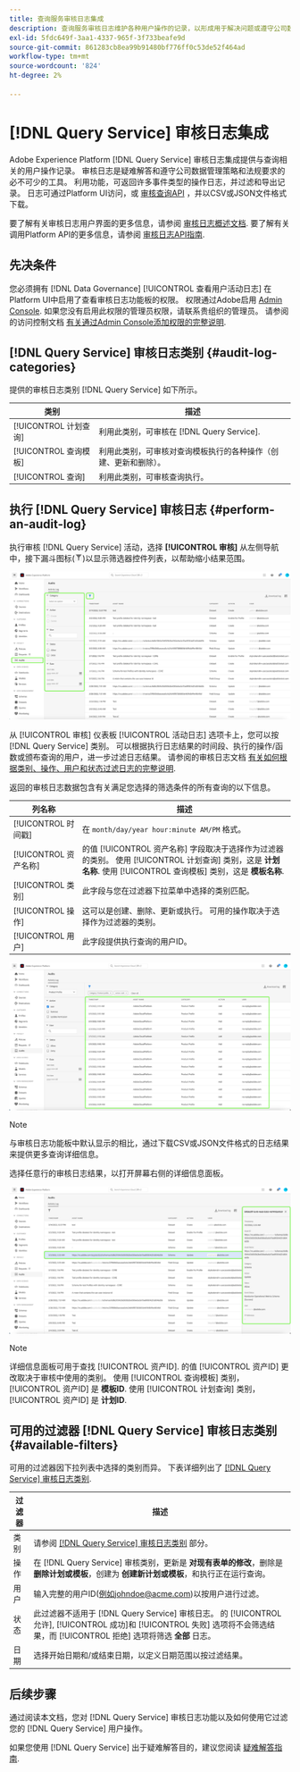 ```yaml
---
title: 查询服务审核日志集成
description: 查询服务审核日志维护各种用户操作的记录，以形成用于解决问题或遵守公司数据管理策略和法规要求的审核跟踪。 本教程概述了特定于查询服务的审核日志功能。
exl-id: 5fdc649f-3aa1-4337-965f-3f733beafe9d
source-git-commit: 861283cb8ea99b91480bf776ff0c53de52f464ad
workflow-type: tm+mt
source-wordcount: '824'
ht-degree: 2%

---
```


# [!DNL Query Service] 审核日志集成

Adobe Experience Platform [!DNL Query Service] 审核日志集成提供与查询相关的用户操作记录。 审核日志是疑难解答和遵守公司数据管理策略和法规要求的必不可少的工具。 利用功能，可返回许多事件类型的操作日志，并过滤和导出记录。 日志可通过Platform UI访问，或 [审核查询API](https://www.adobe.io/experience-platform-apis/references/audit-query/) ，并以CSV或JSON文件格式下载。

要了解有关审核日志用户界面的更多信息，请参阅 [审核日志概述文档](../../landing/governance-privacy-security/audit-logs/overview.md). 要了解有关调用Platform API的更多信息，请参阅 [审核日志API指南](../../landing/api-guide.md).

## 先决条件

您必须拥有 [!DNL Data Governance] [!UICONTROL 查看用户活动日志] 在Platform UI中启用了查看审核日志功能板的权限。 权限通过Adobe启用 [Admin Console](https://adminconsole.adobe.com/). 如果您没有启用此权限的管理员权限，请联系贵组织的管理员。 请参阅的访问控制文档 [有关通过Admin Console添加权限的完整说明](../../access-control/home.md).

## [!DNL Query Service] 审核日志类别 {#audit-log-categories}

提供的审核日志类别 [!DNL Query Service] 如下所示。

| 类别 | 描述 |
|---|---|
| [!UICONTROL 计划查询] | 利用此类别，可审核在 [!DNL Query Service]. |
| [!UICONTROL 查询模板] | 利用此类别，可审核对查询模板执行的各种操作（创建、更新和删除）。 |
| [!UICONTROL 查询] | 利用此类别，可审核查询执行。 |

## 执行 [!DNL Query Service] 审核日志 {#perform-an-audit-log}

执行审核 [!DNL Query Service] 活动，选择 **[!UICONTROL 审核]** 从左侧导航中，接下漏斗图标(![过滤器图标。](../images/audit-log/filter.png))以显示筛选器控件列表，以帮助缩小结果范围。

![Platform UI审核日志功能板左侧导航中带有“审核”，过滤器控件突出显示。](../images/audit-log/filter-controls.png)

从 [!UICONTROL 审核] 仪表板 [!UICONTROL 活动日志] 选项卡上，您可以按 [!DNL Query Service] 类别。 可以根据执行日志结果的时间段、执行的操作/函数或颁布查询的用户，进一步过滤日志结果。 请参阅的审核日志文档 [有关如何根据类别、操作、用户和状态过滤日志的完整说明](../../landing/governance-privacy-security/audit-logs/overview.md#managing-audit-logs-in-the-ui).

返回的审核日志数据包含有关满足您选择的筛选条件的所有查询的以下信息。

| 列名称 | 描述 |
|---|---|
| [!UICONTROL 时间戳] | 在 `month/day/year hour:minute AM/PM` 格式。 |
| [!UICONTROL 资产名称] | 的值 [!UICONTROL 资产名称] 字段取决于选择作为过滤器的类别。 使用 [!UICONTROL 计划查询] 类别，这是 **计划名称**. 使用 [!UICONTROL 查询模板] 类别，这是 **模板名称**. |
| [!UICONTROL 类别] | 此字段与您在过滤器下拉菜单中选择的类别匹配。 |
| [!UICONTROL 操作] | 这可以是创建、删除、更新或执行。 可用的操作取决于选择作为过滤器的类别。 |
| [!UICONTROL 用户] | 此字段提供执行查询的用户ID。 |

![“审核”功能板中突出显示了过滤的活动日志。](../images/audit-log/filtered-activity.png)

>[!NOTE]
>
>与审核日志功能板中默认显示的相比，通过下载CSV或JSON文件格式的日志结果来提供更多查询详细信息。

选择任意行的审核日志结果，以打开屏幕右侧的详细信息面板。

![审核功能板活动日志选项卡，其中突出显示了详细信息面板。](../images/audit-log/details-panel.png)

>[!NOTE]
>
>详细信息面板可用于查找 [!UICONTROL 资产ID]. 的值 [!UICONTROL 资产ID] 更改取决于审核中使用的类别。 使用 [!UICONTROL 查询模板] 类别， [!UICONTROL 资产ID] 是 **模板ID**. 使用 [!UICONTROL 计划查询] 类别， [!UICONTROL 资产ID] 是  **计划ID**.

## 可用的过滤器 [!DNL Query Service] 审核日志类别 {#available-filters}

可用的过滤器因下拉列表中选择的类别而异。 下表详细列出了 [[!DNL Query Service] 审核日志类别](#audit-log-categories).

| 过滤器 | 描述 |
|---|---|
| 类别 | 请参阅 [[!DNL Query Service] 审核日志类别](#audit-log-categories) 部分。 |
| 操作 | 在 [!DNL Query Service] 审核类别，更新是 **对现有表单的修改**，删除是 **删除计划或模板**，创建为 **创建新计划或模板**，和执行正在运行查询。 |
| 用户 | 输入完整的用户ID(例如johndoe@acme.com)以按用户进行过滤。 |
| 状态 | 此过滤器不适用于 [!DNL Query Service] 审核日志。 的 [!UICONTROL 允许], [!UICONTROL 成功]和 [!UICONTROL 失败] 选项将不会筛选结果，而 [!UICONTROL 拒绝] 选项将筛选 **全部** 日志。 |
| 日期 | 选择开始日期和/或结束日期，以定义日期范围以按过滤结果。 |

## 后续步骤

通过阅读本文档，您对 [!DNL Query Service] 审核日志功能以及如何使用它过滤您的 [!DNL Query Service] 用户操作。

如果您使用 [!DNL Query Service] 出于疑难解答目的，建议您阅读 [疑难解答指南](../troubleshooting-guide.md).
